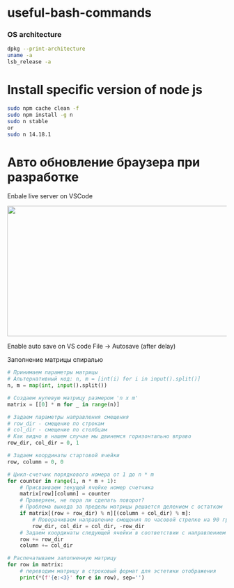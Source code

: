 # useful-bash-commands

### OS architecture
``` bash
dpkg --print-architecture
uname -a
lsb_release -a
```

# Install specific version of node js
``` bash
sudo npm cache clean -f
sudo npm install -g n
sudo n stable
or 
sudo n 14.18.1
```

# Авто обновление браузера при разработке
Enbale live server on VSCode 

<img src="https://user-images.githubusercontent.com/89765480/184475711-fe4d7636-1a12-41d4-8f6d-96145907f5b9.png" width="900px" height="300px">


Enable auto save on VS code
File -> Autosave (after delay)

Заполнение матрицы спиралью
```Python
# Принимаем параметры матрицы
# Альтернативный код: n, m = [int(i) for i in input().split()]
n, m = map(int, input().split())

# Создаем нулевую матрицу размером 'n x m'
matrix = [[0] * m for _ in range(n)]

# Задаем параметры направления смещения
# row_dir - смещение по строкам
# col_dir - смещение по столбцам
# Как видно в нашем случае мы двинемся горизонтально вправо
row_dir, col_dir = 0, 1

# Задаем координаты стартовой ячейки
row, column = 0, 0

# Цикл-счетчик порядкового номера от 1 до n * m
for counter in range(1, n * m + 1):
    # Присваиваем текущей ячейке номер счетчика
    matrix[row][column] = counter
    # Проверяем, не пора ли сделать поворот?
    # Проблема выхода за пределы матрицы решается делением с остатком
    if matrix[(row + row_dir) % n][(column + col_dir) % m]:
        # Поворачиваем направление смещения по часовой стрелке на 90 градусов
        row_dir, col_dir = col_dir, -row_dir
    # Задаем координаты следующей ячейки в соответствии с направлением смещения
    row += row_dir
    column += col_dir

# Распечатываем заполненную матрицу
for row in matrix:
    # переводим матрицу в строковый формат для эстетики отображения
    print(*(f'{e:<3}' for e in row), sep='')
```
